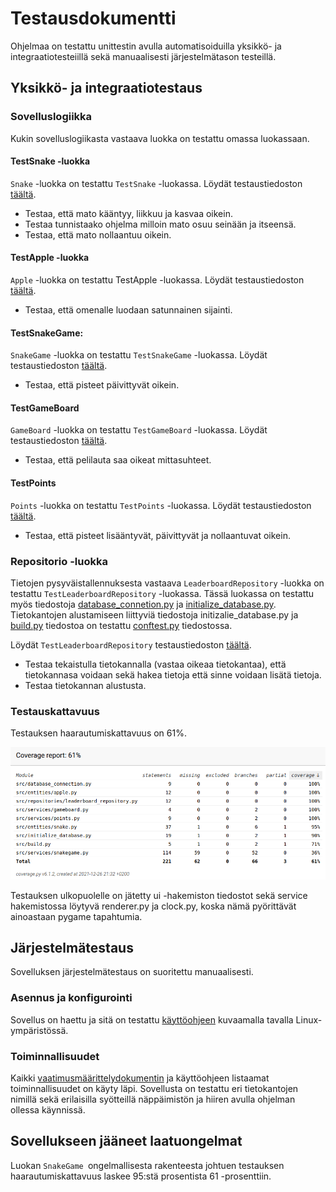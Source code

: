 
# Testausdokumentti

Ohjelmaa on testattu unittestin avulla automatisoiduilla yksikkö- ja integraatiotesteiillä sekä manuaalisesti järjestelmätason testeillä.

## Yksikkö- ja integraatiotestaus

### Sovelluslogiikka

Kukin sovelluslogiikasta vastaava luokka on testattu omassa luokassaan. 

#### TestSnake -luokka

`Snake` -luokka on testattu `TestSnake` -luokassa. 
Löydät testaustiedoston [täältä](https://github.com/riikkayoki/ot-harjoitustyo/blob/master/harjoitustyo/src/tests/entities/snake_test.py).

- Testaa, että mato kääntyy, liikkuu ja kasvaa oikein. 
- Testaa tunnistaako ohjelma milloin mato osuu seinään ja itseensä. 
- Testaa, että mato nollaantuu oikein.


#### TestApple -luokka

`Apple` -luokka on testattu TestApple -luokassa. 
Löydät testaustiedoston [täältä](https://github.com/riikkayoki/ot-harjoitustyo/blob/master/harjoitustyo/src/tests/entities/apple_test.py).

- Testaa, että omenalle luodaan satunnainen sijainti. 


#### TestSnakeGame:

`SnakeGame` -luokka on testattu `TestSnakeGame` -luokassa. 
Löydät testaustiedoston [täältä](https://github.com/riikkayoki/ot-harjoitustyo/blob/master/harjoitustyo/src/tests/services/game_test.py).

- Testaa, että pisteet päivittyvät oikein.

#### TestGameBoard 

`GameBoard` -luokka on testattu `TestGameBoard` -luokassa. 
Löydät testaustiedoston [täältä](https://github.com/riikkayoki/ot-harjoitustyo/blob/master/harjoitustyo/src/tests/services/gameboard_test.py).

- Testaa, että pelilauta saa oikeat mittasuhteet.

#### TestPoints

`Points` -luokka on testattu `TestPoints` -luokassa. 
Löydät testaustiedoston [täältä](https://github.com/riikkayoki/ot-harjoitustyo/blob/master/harjoitustyo/src/tests/services/points_test.py).

- Testaa, että pisteet lisääntyvät, päivittyvät ja nollaantuvat oikein. 

### Repositorio -luokka

Tietojen pysyväistallennuksesta vastaava `LeaderboardRepository` -luokka on testattu `TestLeaderboardRepository` -luokassa. 
Tässä luokassa on testattu myös tiedostoja
[database_connetion.py](https://github.com/riikkayoki/ot-harjoitustyo/blob/master/harjoitustyo/src/database_connection.py) 
ja [initialize_database.py](https://github.com/riikkayoki/ot-harjoitustyo/blob/master/harjoitustyo/src/initialize_database.py).
Tietokantojen alustamiseen liittyviä tiedostoja initizalie_database.py ja [build.py](https://github.com/riikkayoki/ot-harjoitustyo/blob/master/harjoitustyo/src/build.py) tiedostoa on testattu [conftest.py](https://github.com/riikkayoki/ot-harjoitustyo/blob/master/harjoitustyo/src/tests/conftest.py) tiedostossa. 


Löydät `TestLeaderboardRepository` testaustiedoston [täältä](https://github.com/riikkayoki/ot-harjoitustyo/blob/master/harjoitustyo/src/tests/repositories/leaderboard_repository_test.py).

- Testaa tekaistulla tietokannalla (vastaa oikeaa tietokantaa), 
että tietokannasa voidaan sekä hakea tietoja että sinne voidaan lisätä tietoja.
- Testaa tietokannan alustusta.


### Testauskattavuus

Testauksen haarautumiskattavuus on 61%.

![coverage report](./pictures/coverage_report.png)

Testauksen ulkopuolelle on jätetty ui -hakemiston tiedostot sekä service hakemistossa löytyvä renderer.py ja clock.py, 
koska nämä pyörittävät ainoastaan pygame tapahtumia. 


## Järjestelmätestaus

Sovelluksen järjestelmätestaus on suoritettu manuaalisesti.

### Asennus ja konfigurointi

Sovellus on haettu ja sitä on testattu [käyttöohjeen](https://github.com/riikkayoki/ot-harjoitustyo/blob/master/dokumentaatio/kayttoohje.md) kuvaamalla tavalla Linux-ympäristössä.


### Toiminnallisuudet

Kaikki [vaatimusmäärittelydokumentin](https://github.com/riikkayoki/ot-harjoitustyo/blob/master/dokumentaatio/vaativuusmaarittely.md) ja käyttöohjeen listaamat toiminnallisuudet on käyty läpi. 
Sovellusta on testattu eri tietokantojen nimillä sekä erilaisilla syötteillä näppäimistön ja hiiren avulla ohjelman ollessa käynnissä.


## Sovellukseen jääneet laatuongelmat

Luokan `SnakeGame `ongelmallisesta rakenteesta johtuen testauksen haarautumiskattavuus laskee 95:stä prosentista 61 -prosenttiin.





